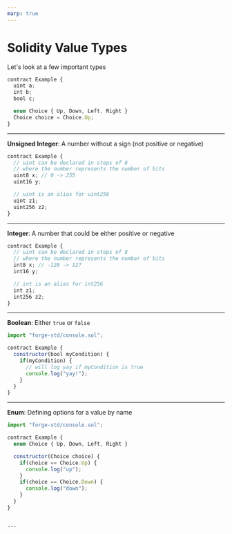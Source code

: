 ```yaml
---
marp: true
---
```


# Solidity Value Types

Let's look at a few important types

```js
contract Example {
  uint a;
  int b;
  bool c;

  enum Choice { Up, Down, Left, Right }
  Choice choice = Choice.Up;
}
```

---

**Unsigned Integer**: A number without a sign (not positive or negative)

```js
contract Example {
  // uint can be declared in steps of 8
  // where the number represents the number of bits
  uint8 x; // 0 -> 255
  uint16 y;

  // uint is an alias for uint256
  uint z1;
  uint256 z2;
}
```

---

**Integer**: A number that could be either positive or negative

```js
contract Example {
  // uint can be declared in steps of 8
  // where the number represents the number of bits
  int8 x; // -128 -> 127
  int16 y;

  // int is an alias for int256
  int z1;
  int256 z2;
}
```

---

**Boolean**: Either `true` or `false`

```js
import "forge-std/console.sol";

contract Example {
  constructor(bool myCondition) {
    if(myCondition) {
      // will log yay if myCondition is true
      console.log("yay!");
    }
  }
}
```

---

**Enum**: Defining options for a value by name

```js
import "forge-std/console.sol";

contract Example {
  enum Choice { Up, Down, Left, Right }

  constructor(Choice choice) {
    if(choice == Choice.Up) {
      console.log("up");
    }
    if(choice == Choice.Down) {
      console.log("down");
    }
  }
}
```
```

---
